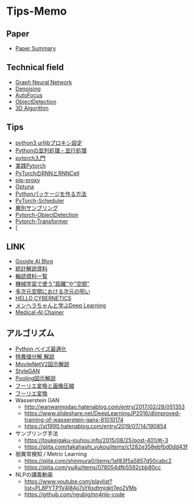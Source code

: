 # Tips-Memo

## Paper
* [Paper Summary](https://github.com/M-Mitsuki/Tips-Memo/issues?q=is%3Aissue+is%3Aclosed)
  
## Technical field
* [Graph Neural Network](https://github.com/M-Mitsuki/Tips-Memo/tree/master/GNN)
* [Denoising](https://github.com/M-Mitsuki/Tips-Memo/tree/master/Denoising)
* [AutoFocus](https://github.com/M-Mitsuki/Tips-Memo/tree/master/AutoFocus)
* [ObjectDetection](https://github.com/M-Mitsuki/Tips-Memo/tree/master/ObjectDetection)
* [3D Algorithm](https://github.com/M-Mitsuki/Tips-Memo/tree/master/3D-Algorithm)

## Tips
* [python3 urllibプロキシ設定](https://qiita.com/gazami/items/4b42371ed831c159fb04)
* [Pythonの並列処理・並行処理](https://qiita.com/simonritchie/items/1ce3914eb5444d2157ac)
* [pytorch入門](pytorch入門)
* [実践Pytorch](https://qiita.com/perrying/items/857df46bb6cdc3047bd8)
* [PyTorchのRNNとRNNCell](https://takoroy-ai.hatenadiary.jp/entry/2018/06/10/203531)
* [pip-proxy](https://gammasoft.jp/support/pip-install-error/)
* [Optuna](https://www.hellocybernetics.tech/entry/2018/12/22/160349)
* [Pythonパッケージを作る方法](https://qiita.com/Kensuke-Mitsuzawa/items/7717f823df5a30c27077)
* [PyTorch-Scheduler](http://katsura-jp.hatenablog.com/entry/2019/01/30/183501)
* [層別サンプリング](https://qiita.com/takahashi_yukou/items/c1282e358ebfbd0dd43f)
* [Pytorch-ObjectDetection](https://github.com/open-mmlab/mmdetection)
* [Pytorch-Transformer](https://github.com/huggingface/transformers)
* [

## LINK
* [Google AI Blog](https://ai.googleblog.com/)
* [統計解説資料](https://gwthomas.github.io/docs/math4ml.pdf)
* [輪読資料一覧](https://deeplearning.jp/seminar/)
* [機械学習で使う"距離"や"空間"](https://www.procrasist.com/entry/23-distance)
* [多次元空間における次元の呪い](https://windfall.hatenablog.com/entry/2015/07/02/084623)
* [HELLO CYBERNETICS](https://www.hellocybernetics.tech/)
* [メンヘラちゃんと学ぶDeep Learning](http://deeplearning.hatenablog.com/entry/menhera_chan)
* [Medical-AI Chainer](https://japan-medical-ai.github.io/medical-ai-course-materials/index.html) 

## アルゴリズム
* [Python ベイズ最適化](https://ohke.hateblo.jp/entry/2018/08/04/230000)
* [特異値分解 解説](https://qiita.com/sakami/items/d01fa353b4e1f48623a8)
* [MovileNetV2図示解説](https://qiita.com/yu4u/items/dc26d220e85279e76157)
* [StyleGAN](https://www.youtube.com/watch?v=kSLJriaOumA)
* [Pooling図示解説](https://qiita.com/yu4u/items/5cbe9db166a5d72f9eb8)
* [フーリエ変換と画像圧縮](https://www.slideshare.net/ginrou799/ss-46355460)
* [フーリエ変換](https://www.yukisako.xyz/entry/fourier-transform)
* Wasserstein GAN   
  * <http://wanwannodao.hatenablog.com/entry/2017/02/28/051353>   
  * <https://www.slideshare.net/DeepLearningJP2016/dlimproved-training-of-wasserstein-gans-81010174>   
  * <https://st1990.hatenablog.com/entry/2019/07/14/190854>
* サンプリング手法   
  * <https://toukeigaku-jouhou.info/2015/08/25/post-401/#i-3>   
  * <https://qiita.com/takahashi_yukou/items/c1282e358ebfbd0dd43f>
* 弱異常検知 / Metric Learning   
  * <https://qiita.com/shinmura0/items/1af83f5a5857d50cabc2>   
  * <https://qiita.com/yu4u/items/078054dfb5592cbb80cc>
* NLPの講義動画   
  * <https://www.youtube.com/playlist?list=PL8PYTP1V4I8Ajj7sY6sdtmjgkt7eo2VMs>   
  * <https://github.com/neubig/nn4nlp-code> 
